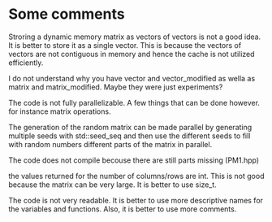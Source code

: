 # Some comments #

Stroring a dynamic memory matrix as vectors of vectors is not a good idea. It is better to store it as a single vector. This is because the vectors of vectors are not contiguous in memory and hence the cache is not utilized efficiently.

I do not understand why you have vector and vector_modified as wella as matrix and matrix_modified. Maybe they were just experiments?

The code is not fully parallelizable. A few things that can be done however. for instance matrix operations.

The generation of the random matrix can be made parallel by generating multiple seeds with std::seed_seq and then use the different seeds to fill with random numbers different parts of the matrix in parallel.

The code does not compile becouse there are still parts missing (PM1.hpp)

the values returned for the number of columns/rows are int. This is not good because the matrix can be very large. It is better to use size_t.

The code is not very readable. It is better to use more descriptive names for the variables and functions. Also, it is better to use more comments.

